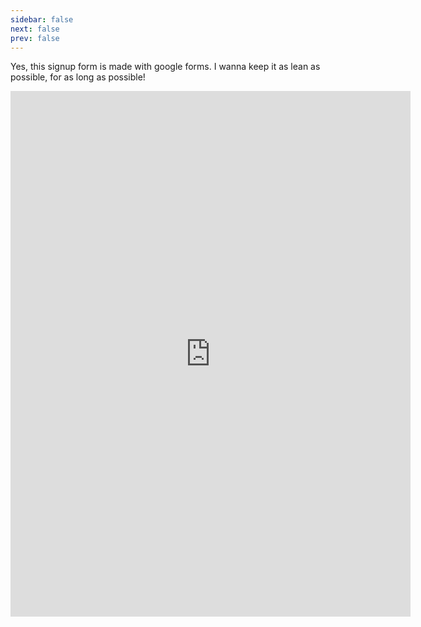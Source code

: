 ```yaml
---
sidebar: false
next: false
prev: false
---
```

Yes, this signup form is made with google forms. I wanna keep it as lean as possible, for as long as possible!
<div style="text-align: center;">
  <iframe style="display: inline-block;" src="https://docs.google.com/forms/d/e/1FAIpQLSdMXw2WRP1JNUFT2wfcENYUW3suHEfPtpSvGQ9yZ19W_7OYoA/viewform?embedded=true" width="640" height="841" frameborder="0" marginheight="0" marginwidth="0">Loading…</iframe>
</div>
